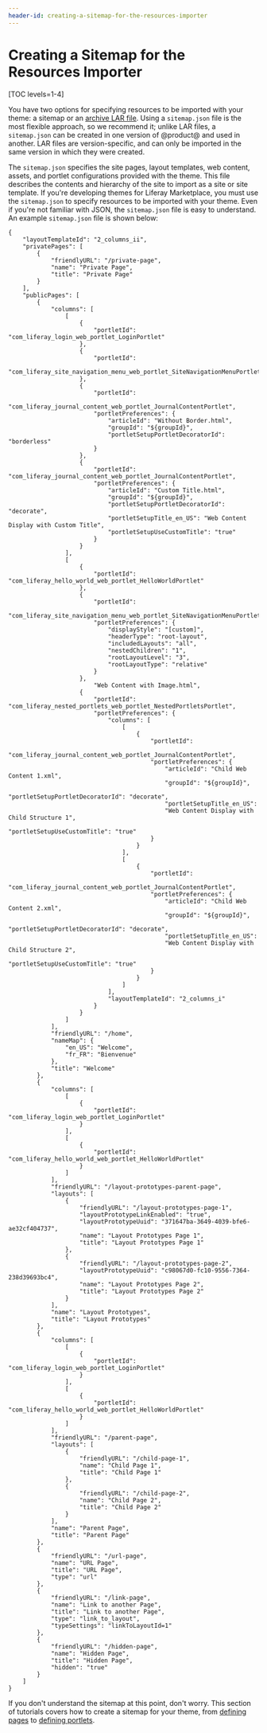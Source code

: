 ```yaml
---
header-id: creating-a-sitemap-for-the-resources-importer
---
```


# Creating a Sitemap for the Resources Importer

[TOC levels=1-4]

You have two options for specifying resources to be imported with your theme: a 
sitemap or an 
[archive LAR file](/docs/7-1/tutorials/-/knowledge_base/t/archiving-your-sites-resources). 
Using a `sitemap.json` file is the most flexible approach, so we recommend it; 
unlike LAR files, a `sitemap.json` can be created in one version of @product@
and used in another. LAR files are version-specific, and can only be imported in
the same version in which they were created. 

The `sitemap.json` specifies the site pages, layout templates, web content, 
assets, and portlet configurations provided with the theme. This file describes 
the contents and hierarchy of the site to import as a site or site template. If 
you're developing themes for Liferay Marketplace, you must use the 
`sitemap.json` to specify resources to be imported with your theme. Even if 
you're not familiar with JSON, the `sitemap.json` file is easy to understand. An 
example `sitemap.json` file is shown below:

    {
        "layoutTemplateId": "2_columns_ii",
        "privatePages": [
            {
                "friendlyURL": "/private-page",
                "name": "Private Page",
                "title": "Private Page"
            }
        ],
        "publicPages": [
            {
                "columns": [
                    [
                        {
                            "portletId": "com_liferay_login_web_portlet_LoginPortlet"
                        },
                        {
                            "portletId": 
                            "com_liferay_site_navigation_menu_web_portlet_SiteNavigationMenuPortlet"
                        },
                        {
                            "portletId": 
                            "com_liferay_journal_content_web_portlet_JournalContentPortlet",
                            "portletPreferences": {
                                "articleId": "Without Border.html",
                                "groupId": "${groupId}",
                                "portletSetupPortletDecoratorId": "borderless"
                            }
                        },
                        {
                            "portletId": "com_liferay_journal_content_web_portlet_JournalContentPortlet",
                            "portletPreferences": {
                                "articleId": "Custom Title.html",
                                "groupId": "${groupId}",
                                "portletSetupPortletDecoratorId": "decorate",
                                "portletSetupTitle_en_US": "Web Content Display with Custom Title",
                                "portletSetupUseCustomTitle": "true"
                            }
                        }
                    ],
                    [
                        {
                            "portletId": "com_liferay_hello_world_web_portlet_HelloWorldPortlet"
                        },
                        {
                            "portletId": 
                            "com_liferay_site_navigation_menu_web_portlet_SiteNavigationMenuPortlet_INSTANCE_${groupId}",
                            "portletPreferences": {
                                "displayStyle": "[custom]",
                                "headerType": "root-layout",
                                "includedLayouts": "all",
                                "nestedChildren": "1",
                                "rootLayoutLevel": "3",
                                "rootLayoutType": "relative"
                            }
                        },
                            "Web Content with Image.html",
                        {
                            "portletId": "com_liferay_nested_portlets_web_portlet_NestedPortletsPortlet",
                            "portletPreferences": {
                                "columns": [
                                    [
                                        {
                                            "portletId": 
                                            "com_liferay_journal_content_web_portlet_JournalContentPortlet",
                                            "portletPreferences": {
                                                "articleId": "Child Web Content 1.xml",
                                                "groupId": "${groupId}",
                                                "portletSetupPortletDecoratorId": "decorate",
                                                "portletSetupTitle_en_US": 
                                                "Web Content Display with Child Structure 1",
                                                "portletSetupUseCustomTitle": "true"
                                            }
                                        }
                                    ],
                                    [
                                        {
                                            "portletId": 
                                            "com_liferay_journal_content_web_portlet_JournalContentPortlet",
                                            "portletPreferences": {
                                                "articleId": "Child Web Content 2.xml",
                                                "groupId": "${groupId}",
                                                "portletSetupPortletDecoratorId": "decorate",
                                                "portletSetupTitle_en_US": 
                                                "Web Content Display with Child Structure 2",
                                                "portletSetupUseCustomTitle": "true"
                                            }
                                        }
                                    ]
                                ],
                                "layoutTemplateId": "2_columns_i"
                            }
                        }
                    ]
                ],
                "friendlyURL": "/home",
                "nameMap": {
                    "en_US": "Welcome",
                    "fr_FR": "Bienvenue"
                },
                "title": "Welcome"
            },
            {
                "columns": [
                    [
                        {
                            "portletId": "com_liferay_login_web_portlet_LoginPortlet"
                        }
                    ],
                    [
                        {
                            "portletId": "com_liferay_hello_world_web_portlet_HelloWorldPortlet"
                        }
                    ]
                ],
                "friendlyURL": "/layout-prototypes-parent-page", 
                "layouts": [
                    {
                        "friendlyURL": "/layout-prototypes-page-1",
                        "layoutPrototypeLinkEnabled": "true",
                        "layoutPrototypeUuid": "371647ba-3649-4039-bfe6-ae32cf404737",
                        "name": "Layout Prototypes Page 1",
                        "title": "Layout Prototypes Page 1"
                    },
                    {
                        "friendlyURL": "/layout-prototypes-page-2",
                        "layoutPrototypeUuid": "c98067d0-fc10-9556-7364-238d39693bc4",
                        "name": "Layout Prototypes Page 2",
                        "title": "Layout Prototypes Page 2"
                    }
                ],
                "name": "Layout Prototypes",
                "title": "Layout Prototypes"
            },
            {
                "columns": [
                    [
                        {
                            "portletId": "com_liferay_login_web_portlet_LoginPortlet"
                        }
                    ],
                    [
                        {
                            "portletId": "com_liferay_hello_world_web_portlet_HelloWorldPortlet"
                        }
                    ]
                ],
                "friendlyURL": "/parent-page",
                "layouts": [
                    {
                        "friendlyURL": "/child-page-1",
                        "name": "Child Page 1",
                        "title": "Child Page 1"
                    },
                    {
                        "friendlyURL": "/child-page-2",
                        "name": "Child Page 2",
                        "title": "Child Page 2"
                    }
                ],
                "name": "Parent Page",
                "title": "Parent Page"
            },
            {
                "friendlyURL": "/url-page",
                "name": "URL Page",
                "title": "URL Page",
                "type": "url"
            },
            {
                "friendlyURL": "/link-page",
                "name": "Link to another Page",
                "title": "Link to another Page",
                "type": "link_to_layout",
                "typeSettings": "linkToLayoutId=1"
            },
            {
                "friendlyURL": "/hidden-page",
                "name": "Hidden Page",
                "title": "Hidden Page",
                "hidden": "true"
            }
        ]
    }

If you don't understand the sitemap at this point, don't worry. This section of 
tutorials covers how to create a sitemap for your theme, from 
[defining pages](/docs/7-1/tutorials/-/knowledge_base/t/defining-pages-in-a-sitemap) 
to 
[defining portlets](/docs/7-1/tutorials/-/knowledge_base/t/defining-portlets-in-a-sitemap). 
